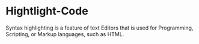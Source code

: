 # Hightlight-Code
Syntax highlighting is a feature of text Editors that is used for Programming, Scripting, or Markup languages, such as HTML.
